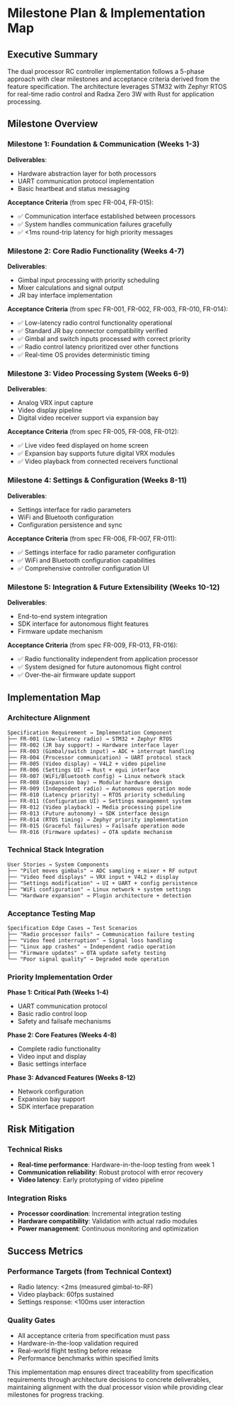 # Milestone Plan & Implementation Map

## Executive Summary

The dual processor RC controller implementation follows a 5-phase approach with clear milestones and acceptance criteria derived from the feature specification. The architecture leverages STM32 with Zephyr RTOS for real-time radio control and Radxa Zero 3W with Rust for application processing.

## Milestone Overview

### Milestone 1: Foundation & Communication (Weeks 1-3)
**Deliverables**:
- Hardware abstraction layer for both processors
- UART communication protocol implementation
- Basic heartbeat and status messaging

**Acceptance Criteria** (from spec FR-004, FR-015):
- ✅ Communication interface established between processors
- ✅ System handles communication failures gracefully
- ✅ <1ms round-trip latency for high priority messages

### Milestone 2: Core Radio Functionality (Weeks 4-7)  
**Deliverables**:
- Gimbal input processing with priority scheduling
- Mixer calculations and signal output
- JR bay interface implementation

**Acceptance Criteria** (from spec FR-001, FR-002, FR-003, FR-010, FR-014):
- ✅ Low-latency radio control functionality operational
- ✅ Standard JR bay connector compatibility verified
- ✅ Gimbal and switch inputs processed with correct priority
- ✅ Radio control latency prioritized over other functions
- ✅ Real-time OS provides deterministic timing

### Milestone 3: Video Processing System (Weeks 6-9)
**Deliverables**:
- Analog VRX input capture
- Video display pipeline  
- Digital video receiver support via expansion bay

**Acceptance Criteria** (from spec FR-005, FR-008, FR-012):
- ✅ Live video feed displayed on home screen
- ✅ Expansion bay supports future digital VRX modules
- ✅ Video playback from connected receivers functional

### Milestone 4: Settings & Configuration (Weeks 8-11)
**Deliverables**:
- Settings interface for radio parameters
- WiFi and Bluetooth configuration
- Configuration persistence and sync

**Acceptance Criteria** (from spec FR-006, FR-007, FR-011):
- ✅ Settings interface for radio parameter configuration
- ✅ WiFi and Bluetooth configuration capabilities
- ✅ Comprehensive controller configuration UI

### Milestone 5: Integration & Future Extensibility (Weeks 10-12)
**Deliverables**:
- End-to-end system integration
- SDK interface for autonomous flight features
- Firmware update mechanism

**Acceptance Criteria** (from spec FR-009, FR-013, FR-016):
- ✅ Radio functionality independent from application processor
- ✅ System designed for future autonomous flight control
- ✅ Over-the-air firmware update support

## Implementation Map

### Architecture Alignment
```
Specification Requirement → Implementation Component
├── FR-001 (Low-latency radio) → STM32 + Zephyr RTOS
├── FR-002 (JR bay support) → Hardware interface layer  
├── FR-003 (Gimbal/switch input) → ADC + interrupt handling
├── FR-004 (Processor communication) → UART protocol stack
├── FR-005 (Video display) → V4L2 + video pipeline
├── FR-006 (Settings UI) → Rust + egui interface
├── FR-007 (WiFi/Bluetooth config) → Linux network stack
├── FR-008 (Expansion bay) → Modular hardware design
├── FR-009 (Independent radio) → Autonomous operation mode
├── FR-010 (Latency priority) → RTOS priority scheduling
├── FR-011 (Configuration UI) → Settings management system
├── FR-012 (Video playback) → Media processing pipeline
├── FR-013 (Future autonomy) → SDK interface design
├── FR-014 (RTOS timing) → Zephyr priority implementation
├── FR-015 (Graceful failures) → Failsafe operation mode
└── FR-016 (Firmware updates) → OTA update mechanism
```

### Technical Stack Integration
```
User Stories → System Components
├── "Pilot moves gimbals" → ADC sampling + mixer + RF output
├── "Video feed displays" → VRX input + V4L2 + display
├── "Settings modification" → UI + UART + config persistence  
├── "WiFi configuration" → Linux network + system settings
└── "Hardware expansion" → Plugin architecture + detection
```

### Acceptance Testing Map
```
Specification Edge Cases → Test Scenarios
├── "Radio processor fails" → Communication failure testing
├── "Video feed interruption" → Signal loss handling
├── "Linux app crashes" → Independent radio operation
├── "Firmware updates" → OTA update safety testing
└── "Poor signal quality" → Degraded mode operation
```

### Priority Implementation Order

**Phase 1: Critical Path (Weeks 1-4)**
- UART communication protocol
- Basic radio control loop  
- Safety and failsafe mechanisms

**Phase 2: Core Features (Weeks 4-8)**
- Complete radio functionality
- Video input and display
- Basic settings interface

**Phase 3: Advanced Features (Weeks 8-12)**
- Network configuration
- Expansion bay support
- SDK interface preparation

## Risk Mitigation

### Technical Risks
- **Real-time performance**: Hardware-in-the-loop testing from week 1
- **Communication reliability**: Robust protocol with error recovery
- **Video latency**: Early prototyping of video pipeline

### Integration Risks  
- **Processor coordination**: Incremental integration testing
- **Hardware compatibility**: Validation with actual radio modules
- **Power management**: Continuous monitoring and optimization

## Success Metrics

### Performance Targets (from Technical Context)
- Radio latency: <2ms (measured gimbal-to-RF)
- Video playback: 60fps sustained  
- Settings response: <100ms user interaction

### Quality Gates
- All acceptance criteria from specification must pass
- Hardware-in-the-loop validation required
- Real-world flight testing before release
- Performance benchmarks within specified limits

This implementation map ensures direct traceability from specification requirements through architecture decisions to concrete deliverables, maintaining alignment with the dual processor vision while providing clear milestones for progress tracking.
